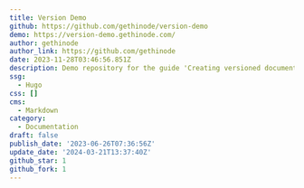 ```yaml
---
title: Version Demo
github: https://github.com/gethinode/version-demo
demo: https://version-demo.gethinode.com/
author: gethinode
author_link: https://github.com/gethinode
date: 2023-11-28T03:46:56.851Z
description: Demo repository for the guide 'Creating versioned documentation'
ssg:
  - Hugo
css: []
cms:
  - Markdown
category:
  - Documentation
draft: false
publish_date: '2023-06-26T07:36:56Z'
update_date: '2024-03-21T13:37:40Z'
github_star: 1
github_fork: 1
---
```

